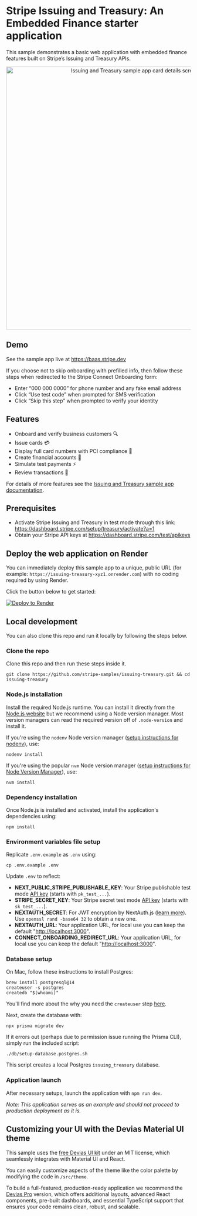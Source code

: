 # Stripe Issuing and Treasury: An Embedded Finance starter application

This sample demonstrates a basic web application with embedded finance features built on Stripe’s Issuing and Treasury APIs.

<p align="center">
  <img width="715" alt="Issuing and Treasury sample app card details screenshot" src="https://github.com/stripe-samples/issuing-treasury/assets/103917180/5acecf09-d65d-499c-9171-eb187656dd2b" />
</p>

## Demo

See the sample app live at <https://baas.stripe.dev>

If you choose not to skip onboarding with prefilled info, then follow these steps when redirected to the Stripe Connect Onboarding form:

- Enter “000 000 0000” for phone number and any fake email address
- Click “Use test code” when prompted for SMS verification
- Click “Skip this step” when prompted to verify your identity

## Features

- Onboard and verify business customers 🔍
- Issue cards 💳
- Display full card numbers with PCI compliance 🔢
- Create financial accounts 🏦
- Simulate test payments ⚡
- Review transactions 📃

For details of more features see the [Issuing and Treasury sample app documentation](https://stripe.com/docs/baas/start-integration/sample-app).

## Prerequisites

- Activate Stripe Issuing and Treasury in test mode through this link: <https://dashboard.stripe.com/setup/treasury/activate?a=1>
- Obtain your Stripe API keys at <https://dashboard.stripe.com/test/apikeys>

## Deploy the web application on Render

You can immediately deploy this sample app to a unique, public URL (for example: `https://issuing-treasury-xyz1.onrender.com`) with no coding required by using Render.

Click the button below to get started:

[![Deploy to Render](https://render.com/images/deploy-to-render-button.svg)](https://stripe.com/docs/baas/start-integration/sample-app?ui=copy-sample-app&copy-sample-app-tabs=no-code-deployment#choose-how-to-deploy-the-app)

## Local development

You can also clone this repo and run it locally by following the steps below.

### Clone the repo

Clone this repo and then run these steps inside it.

    git clone https://github.com/stripe-samples/issuing-treasury.git && cd issuing-treasury

### Node.js installation

Install the required Node.js runtime. You can install it directly from the [Node.js website](https://nodejs.org/en/download/releases)
but we recommend using a Node version manager. Most version managers can read the required version off of `.node-version`
and install it.

If you're using the `nodenv` Node version manager ([setup instructions for nodenv](https://github.com/nodenv/nodenv#installation)), use:

    nodenv install

If you're using the popular `nvm` Node version manager ([setup instructions for Node Version Manager](https://github.com/nvm-sh/nvm#installing-and-updating)), use:

    nvm install

### Dependency installation

Once Node.js is installed and activated, install the application's dependencies using:

    npm install

### Environment variables file setup

Replicate `.env.example` as `.env` using:

    cp .env.example .env

Update `.env` to reflect:

- **NEXT_PUBLIC_STRIPE_PUBLISHABLE_KEY**: Your Stripe publishable test mode [API key](https://dashboard.stripe.com/test/apikeys) (starts with `pk_test_...`).
- **STRIPE_SECRET_KEY**: Your Stripe secret test mode [API key](https://dashboard.stripe.com/test/apikeys) (starts with `sk_test_...`).
- **NEXTAUTH_SECRET**: For JWT encryption by NextAuth.js ([learn more](https://next-auth.js.org/configuration/options#nextauth_secret)). Use `openssl rand -base64 32` to obtain a new one.
- **NEXTAUTH_URL**: Your application URL, for local use you can keep the default "<http://localhost:3000>".
- **CONNECT_ONBOARDING_REDIRECT_URL**: Your application URL, for local use you can keep the default "<http://localhost:3000>".

### Database setup

On Mac, follow these instructions to install Postgres:

    brew install postgresql@14
    createuser -s postgres
    createdb "$(whoami)"

You'll find more about the why you need the `createuser` step [here](https://stackoverflow.com/a/15309551).

Next, create the database with:

    npx prisma migrate dev

If it errors out (perhaps due to permission issue running the Prisma CLI), simply run the included script:

    ./db/setup-database.postgres.sh

This script creates a local Postgres `issuing_treasury` database.

### Application launch

After necessary setups, launch the application with `npm run dev`.

*Note: This application serves as an example and should not proceed to production deployment as it is.*

## Customizing your UI with the Devias Material UI theme

This sample uses the [free Devias UI kit](https://github.com/devias-io/material-kit-react) under an MIT license, which seamlessly integrates with Material UI and React.

You can easily customize aspects of the theme like the color palette by modifying the code in `/src/theme`.

To build a full-featured, production-ready application we recommend the [Devias Pro](https://material-kit-pro-react.devias.io/) version, which offers additional layouts, advanced React components, pre-built dashboards, and essential TypeScript support that ensures your code remains clean, robust, and scalable.

